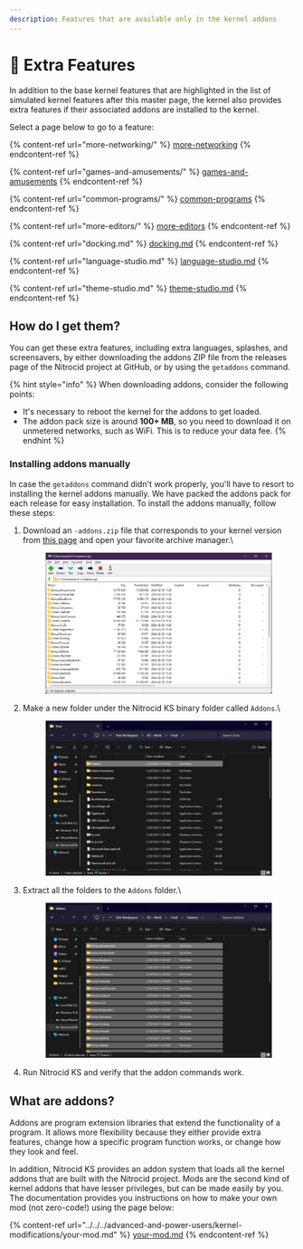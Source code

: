 ```yaml
---
description: Features that are available only in the kernel addons
---
```


# 🌟 Extra Features

In addition to the base kernel features that are highlighted in the list of simulated kernel features after this master page, the kernel also provides extra features if their associated addons are installed to the kernel.

Select a page below to go to a feature:

{% content-ref url="more-networking/" %}
[more-networking](more-networking/)
{% endcontent-ref %}

{% content-ref url="games-and-amusements/" %}
[games-and-amusements](games-and-amusements/)
{% endcontent-ref %}

{% content-ref url="common-programs/" %}
[common-programs](common-programs/)
{% endcontent-ref %}

{% content-ref url="more-editors/" %}
[more-editors](more-editors/)
{% endcontent-ref %}

{% content-ref url="docking.md" %}
[docking.md](docking.md)
{% endcontent-ref %}

{% content-ref url="language-studio.md" %}
[language-studio.md](language-studio.md)
{% endcontent-ref %}

{% content-ref url="theme-studio.md" %}
[theme-studio.md](theme-studio.md)
{% endcontent-ref %}

## How do I get them?

You can get these extra features, including extra languages, splashes, and screensavers, by either downloading the addons ZIP file from the releases page of the Nitrocid project at GitHub, or by using the `getaddons` command.

{% hint style="info" %}
When downloading addons, consider the following points:

* It's necessary to reboot the kernel for the addons to get loaded.
* The addon pack size is around **100+ MB**, so you need to download it on unmetered networks, such as WiFi. This is to reduce your data fee.
{% endhint %}

### Installing addons manually

In case the `getaddons` command didn't work properly, you'll have to resort to installing the kernel addons manually. We have packed the addons pack for each release for easy installation. To install the addons manually, follow these steps:

1.  Download an `-addons.zip` file that corresponds to your kernel version from [this page](https://github.com/Aptivi/NitrocidKS/releases) and open your favorite archive manager.\


    <figure><img src="../../../.gitbook/assets/161-addonszip.png" alt=""><figcaption></figcaption></figure>
2.  Make a new folder under the Nitrocid KS binary folder called `Addons`.\


    <figure><img src="../../../.gitbook/assets/162-addonszip.png" alt=""><figcaption></figcaption></figure>
3.  Extract all the folders to the `Addons` folder.\


    <figure><img src="../../../.gitbook/assets/163-addonszip.png" alt=""><figcaption></figcaption></figure>
4. Run Nitrocid KS and verify that the addon commands work.

## What are addons?

Addons are program extension libraries that extend the functionality of a program. It allows more flexibility because they either provide extra features, change how a specific program function works, or change how they look and feel.

In addition, Nitrocid KS provides an addon system that loads all the kernel addons that are built with the Nitrocid project. Mods are the second kind of kernel addons that have lesser privileges, but can be made easily by you. The documentation provides you instructions on how to make your own mod (not zero-code!) using the page below:

{% content-ref url="../../../advanced-and-power-users/kernel-modifications/your-mod.md" %}
[your-mod.md](../../../advanced-and-power-users/kernel-modifications/your-mod.md)
{% endcontent-ref %}
